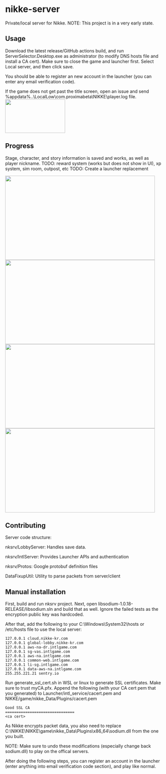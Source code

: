 # nikke-server
Private/local server for Nikke. NOTE: This project is in a very early state.

## Usage
Download the latest release/GitHub actions build, and run ServerSelector.Desktop.exe as administrator (to modify DNS hosts file and install a CA cert). Make sure to close the game and launcher first. Select Local server, and then click save.

You should be able to register an new account in the launcher (you can enter any email verification code).

If the game does not get past the title screen, open an issue and send %appdata%\..\LocalLow\com.proximabeta\NIKKE\player.log file.
<img src="https://github.com/MishaProductions/nikke-server/assets/106913236/b01194ef-aec5-4de9-b982-1253757655f8" width="192" height="108">


## Progress
Stage, character, and story information is saved and works, as well as player nickname.
TODO: reward system (works but does not show in UI), xp system, sim room, outpost, etc
TODO: Create a launcher replacement

<img src="https://github.com/MishaProductions/nikke-server/assets/106913236/75330e0d-ddb5-4d29-b7dd-ab6662306494" width="480" height="270">
<img src="https://github.com/MishaProductions/nikke-server/assets/106913236/15b5ea93-bcd1-44b7-81b9-a10d053b7af8" width="480" height="270">
<img src="https://github.com/MishaProductions/nikke-server/assets/106913236/70ab4668-70b8-4e2c-bf1b-c84974f5e8ee" width="480" height="270">
<img src="https://github.com/MishaProductions/nikke-server/assets/106913236/c6a89fd4-9568-48c2-b4f9-d73807d4043e" width="480" height="270">


## Contributing
Server code structure:

nksrv/LobbyServer: Handles save data.

nksrv/IntlServer: Provides Launcher APIs and authentication

nksrv/Protos: Google protobuf definition files

DataFixupUtil: Utility to parse packets from server/client

## Manual installation
First, build and run nksrv project. Next, open libsodium-1.0.18-RELEASE/libsodium.sln and build that as well. Ignore the failed tests as the encryption public key was hardcoded.

After that, add the following to your C:\Windows\System32\hosts or /etc/hosts file to use the local server:

```
127.0.0.1 cloud.nikke-kr.com
127.0.0.1 global-lobby.nikke-kr.com
127.0.0.1 aws-na-dr.intlgame.com
127.0.0.1 sg-vas.intlgame.com
127.0.0.1 aws-na.intlgame.com
127.0.0.1 common-web.intlgame.com
127.0.0.1 li-sg.intlgame.com
127.0.0.1 data-aws-na.intlgame.com
255.255.221.21 sentry.io
```

Run generate_ssl_cert.sh in WSL or linux to generate SSL certificates. Make sure to trust myCA.pfx. Append the following (with your CA cert pem that you generated) to Launcher/intl_service/cacert.pem and NIKKE/game/nikke_Data/Plugins/cacert.pem

```
Good SSL CA
===============================
<ca cert>
```
As Nikke encrypts packet data, you also need to replace C:\NIKKE\NIKKE\game\nikke_Data\Plugins\x86_64\sodium.dll from the one you built.

NOTE: Make sure to undo these modifications (especially change back sodium.dll) to play on the offical servers. 

After doing the following steps, you can register an account in the launcher (enter anything into email verification code section), and play like normal.
